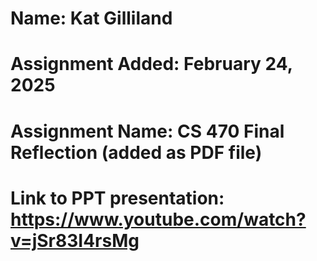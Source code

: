 # Name: Kat Gilliland
# Assignment Added: February 24, 2025
# Assignment Name: CS 470 Final Reflection (added as PDF file)
# Link to PPT presentation: https://www.youtube.com/watch?v=jSr83I4rsMg 
